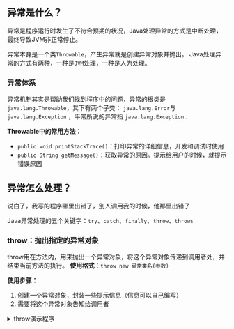 ## 异常是什么？
异常是程序运行时发生了不符合预期的状况，Java处理异常的方式是中断处理，最终导致JVM非正常停止。

异常本身是一个类`Throwable`，产生异常就是创建异常对象并抛出。
Java处理异常的方式有两种，一种是`JVM`处理，一种是人为处理。

### 异常体系
异常机制其实是帮助我们找到程序中的问题，异常的根类是`java.lang.Throwable`，其下有两个子类：
`java.lang.Error`与`java.lang.Exception` ，平常所说的异常指 `java.lang.Exception` .

**Throwable中的常用方法：**

 - `public void printStackTrace()`：打印异常的详细信息，开发和调试时使用
-  `public String getMessage()`：获取异常的原因。提示给用户的时候，就提示错误原因

## 异常怎么处理？
说白了，我写的程序哪里出错了，别人调用我的时候，他那里出错了

Java异常处理的五个关键字：`try`、`catch`、`finally`、`throw`、`throws`

### throw：抛出指定的异常对象
throw用在方法内，用来抛出一个异常对象，将这个异常对象传递到调用者处，并结束当前方法的执行。
**使用格式**：`throw new 异常类名(参数)`

**使用步骤：**
1. 创建一个异常对象，封装一些提示信息（信息可以自己编写）
2. 需要将这个异常对象告知给调用者


<details>
<summary>throw演示程序</summary>

```java
public class test {
    public static void main(String[] args) {
        int[] arr = {
                1, 3, 5, 6, 2, 4, 7
        };
        System.out.println(getElement(arr, 10));
    }

    public static int getElement(int[] arr, int index) {
        if (index < 0 || index > arr.length - 1) {
            throw new ArrayIndexOutOfBoundsException("索引位置不正确");
        }
        return arr[index];
    }
}
```
</details>
